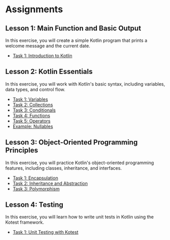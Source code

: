 # Assignments

## Lesson 1: Main Function and Basic Output
In this exercise, you will create a simple Kotlin program that prints a welcome message and the current date.

 - [Task 1: Introduction to Kotlin](lesson01/1-Introduction-to-Kotlin.md)

## Lesson 2: Kotlin Essentials
In this exercise, you will work with Kotlin's basic syntax, including variables, data types, and control flow.

 - [Task 1: Variables](lesson02/1-Variables.md)
 - [Task 2: Collections](lesson02/2-Collections.md)
 - [Task 3: Conditionals](lesson02/3-Conditionals.md)
 - [Task 4: Functions](lesson02/4-Functions.md)
 - [Task 5: Operators](lesson02/5-Operators.md)
 - [Example: Nullables](lesson02/6-Nullables.md)


## Lesson 3: Object-Oriented Programming Principles
In this exercise, you will practice Kotlin's object-oriented programming features, including classes, inheritance, and interfaces.

- [Task 1: Encapsulation](lesson03/1-Encapsulation.md)
- [Task 2: Inheritance and Abstraction](lesson03/2-Inheritance-and_abstraction.md)
- [Task 3: Polymorphism](lesson03/3-Polymorphism.md)

## Lesson 4: Testing
In this exercise, you will learn how to write unit tests in Kotlin using the Kotest framework.

- [Task 1: Unit Testing with Kotest](lesson04/1-Unit-Testing.md)
